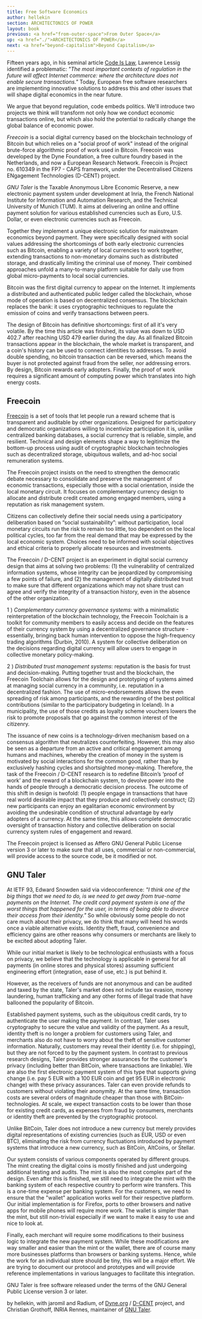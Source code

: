 ```yaml
---
title: Free Software Economics
author: hellekin
section: ARCHITECTONICS OF POWER
layout: book
previous: <a href="from-outer-space">From Outer Space</a>
up: <a href="./">ARCHITECTONICS OF POWER</a>
next: <a href="beyond-capitalism">Beyond Capitalism</a>
---
```


Fifteen years ago, in his seminal article [Code Is Law][0], Lawrence
Lessig identified a problematic: _"The most important contexts of
regulation in the future will affect Internet commerce: where the
architecture does not enable secure transactions."_ Today, European
free software researchers are implementing innovative solutions to
address this and other issues that will shape digital economics in the
near future.

We argue that beyond regulation, code embeds politics. We'll introduce
two projects we think will transform not only how we conduct economic
transactions online, but which also hold the potential to radically
change the global balance of economic power.

_Freecoin_ is a social digital currency based on the blockchain
technology of Bitcoin but which relies on a "social proof of work"
instead of the original brute-force algorithmic proof of work used in
Bitcoin. Freecoin was developed by the Dyne Foundation, a free culture
foundry based in the Netherlands, and now a European Research
Network. Freecoin is Project no. 610349 in the FP7 - CAPS framework,
under the Decentralised Citizens ENgagement Technologies (D-CENT)
project.

_GNU Taler_ is the Taxable Anonymous Libre Economic Reserve, a new
electronic payment system under development at Inria, the French
National Institute for Information and Automation Research, and the
Technical University of Munich (TUM). It aims at delivering an online
and offline payment solution for various established currencies such
as Euro, U.S. Dollar, or even electronic currencies such as Freecoin.

Together they implement a unique electronic solution for mainstream
economics beyond payment. They were specifically designed with social
values addressing the shortcomings of both early electronic currencies
such as Bitcoin, enabling a variety of local currencies to work
together, extending transactions to non-monetary domains such as
distributed storage, and drastically limiting the criminal use of
money. Their combined approaches unfold a many-to-many platform
suitable for daily use from global micro-payments to local social
currencies.

Bitcoin was the first digital currency to appear on the Internet. It
implements a distributed and authenticated public ledger called the
blockchain, whose mode of operation is based on decentralized
consensus. The blockchain replaces the bank: it uses cryptographic
techniques to regulate the emission of coins and verify transactions
between peers.

The design of Bitcoin has definitive shortcomings: first of all it's
very volatile. By the time this article was finished, its value was
down to USD 402.7 after reaching USD 479 earlier during the day. As
all finalized Bitcoin transactions appear in the blockchain, the whole
market is transparent, and a coin's history can be used to connect
identities to addresses. To avoid double spending, no bitcoin
transaction can be reversed, which means the buyer is not protected
against fraud from the seller, nor addressing errors. By design,
Bitcoin rewards early adopters. Finally, the proof of work requires a
significant amount of computing power which translates into high
energy costs.

## Freecoin

[Freecoin][1] is a set of tools that let people run a reward scheme
that is transparent and auditable by other organizations. Designed for
participatory and democratic organizations willing to incentivize
participation it is, unlike centralized banking databases, a social
currency that is reliable, simple, and resilient. Technical and design
elements shape a way to legitimize the bottom-up process using audit
of cryptographic blockchain technologies such as decentralized
storage, ubiquitous wallets, and ad-hoc social remuneration systems.

The Freecoin project insists on the need to strengthen the democratic
debate necessary to consolidate and preserve the management of
economic transactions, especially those with a social orientation,
inside the local monetary circuit. It focuses on complementary
currency design to allocate and distribute credit created among
engaged members, using a reputation as risk management system.

Citizens can collectively define their social needs using a
participatory deliberation based on “social sustainability”: without
participation, local monetary circuits run the risk to remain too
little, too dependent on the local political cycles, too far from the
real demand that may be expressed by the local economic
system. Choices need to be informed with social objectives and ethical
criteria to properly allocate resources and investments.

The Freecoin / D-CENT project is an experiment in digital social
currency design that aims at solving two problems: (1) the
vulnerability of centralized information systems, whose integrity can
be jeopardized by compromising a few points of failure, and (2) the
management of digitally distributed trust to make sure that different
organizations which may not share trust can agree and verify the
integrity of a transaction history, even in the absence of the other
organization.

1 ) _Complementary currency governance systems_: with a minimalistic
reinterpretation of the blockchain technology, the Freecoin Toolchain
is a toolkit for community members to easily access and decide on the
features of their currency system by using a decentralized governance
structure - essentially, bringing back human intervention to oppose
the high-frequency trading algorithms (Durbin, 2010). A system for
collective deliberation on the decisions regarding digital currency
will allow users to engage in collective monetary policy-making.

2 ) _Distributed trust management systems_: reputation is the basis
for trust and decision-making. Putting together trust and the
blockchain, the Freecoin Toolchain allows for the design and
prototyping of systems aimed at managing social currency in a
community, i.e. reputation in a decentralized fashion. The use of
micro-endorsements allows the even spreading of risk among
participants, and the rewarding of the best political contributions
(similar to the participatory budgeting in Iceland). In a
municipality, the use of those credits as loyalty scheme vouchers
lowers the risk to promote proposals that go against the common
interest of the citizenry.

The issuance of new coins is a technology-driven mechanism based on a
consensus algorithm that neutralizes counterfeiting. However, this may
also be seen as a departure from an active and critical engagement
among humans and machines, whereby the creation of money in the system
is motivated by social interactions for the common good, rather than
by exclusively hashing cycles and shortsighted
money-making. Therefore, the task of the Freecoin / D-CENT research is
to redefine Bitcoin’s ‘proof of work’ and the reward of a blockchain
system, to devolve power into the hands of people through a democratic
decision process. The outcome of this shift in design is twofold: (1)
people engage in transactions that have real world desirable impact
that they produce and collectively construct; (2) new participants can
enjoy an egalitarian economic environment by avoiding the undesirable
condition of structural advantage by early adopters of a currency. At
the same time, this allows complete democratic oversight of
transaction history and collective deliberation on social currency
system rules of engagement and reward.

The Freecoin project is licensed as Affero GNU General Public License
version 3 or later to make sure that all uses, commercial or
non-commercial, will provide access to the source code, be it modified
or not.

## GNU Taler

At IETF 93, Edward Snowden said via videoconference: _"I think one of
the big things that we need to do, is we need to get away from
true-name payments on the Internet. The credit card payment system is
one of the worst things that happened for the user, in terms of being
able to divorce their access from their identity."_ So while obviously
some people do not care much about their privacy, we do think that
many will heed his words once a viable alternative exists. Identity
theft, fraud, convenience and efficiency gains are other reasons why
consumers or merchants are likely to be excited about adopting Taler.

While our initial market is likely to be technological enthusiasts
with a focus on privacy, we believe that the technology is applicable
in general for all payments (in online stores and physical stores)
assuming sufficient engineering effort (integration, ease of use,
etc.) is put behind it.

However, as the receivers of funds are not anonymous and can be
audited and taxed by the state, Taler's market does not include tax
evasion, money laundering, human trafficking and any other forms of
illegal trade that have ballooned the popularity of Bitcoin.

Established payment systems, such as the ubiquitous credit cards, try
to authenticate the user making the payment.  In contrast, Taler uses
cryptography to secure the value and validity of the payment. As a
result, identity theft is no longer a problem for customers using
Taler, and merchants also do not have to worry about the theft of
sensitive customer information. Naturally, customers may reveal their
identity (i.e. for shipping), but they are not forced to by the
payment system. In contrast to previous research designs, Taler
provides stronger assurances for the customer's privacy (including
better than BitCoin, where transactions are linkable). We are also the
first electronic payment system of this type that supports giving
change (i.e. pay 5 EUR with a 100 EUR coin and get 95 EUR in
electronic change) with these privacy assurances. Taler can even
provide refunds to customers without violating their anonymity. At the
same time, transaction costs are several orders of magnitude cheaper
than those with BitCoin-technologies. At scale, we expect transaction
costs to be lower than those for existing credit cards, as expenses
from fraud by consumers, merchants or identity theft are prevented by
the cryptographic protocol.

Unlike BitCoin, Taler does not introduce a new currency but merely
provides digital representations of existing currencies (such as EUR,
USD or even BTC), eliminating the risk from currency fluctuations
introduced by payment systems that introduce a new currency, such as
BitCoin, AltCoins, or Stellar.

Our system consists of various components operated by different
groups. The mint creating the digital coins is mostly finished and
just undergoing additional testing and audits. The mint is also the
most complex part of the design. Even after this is finished, we still
need to integrate the mint with the banking system of each respective
country to perform wire transfers. This is a one-time expense per
banking system. For the customers, we need to ensure that the "wallet"
application works well for their respective platform. Our initial
implementation is for Firefox, ports to other browsers and native apps
for mobile phones will require more work. The wallet is simpler than
the mint, but still non-trivial especially if we want to make it easy
to use and nice to look at.

Finally, each merchant will require some modifications to their
business logic to integrate the new payment system. While these
modifications are way smaller and easier than the mint or the wallet,
there are of course many more businesses platforms than browsers or
banking systems. Hence, while the work for an individual store should
be tiny, this will be a major effort. We are trying to document our
protocol and prototypes and will provide reference implementations in
various languages to facilitate this integration.

GNU Taler is free software released under the terms of the GNU General
Public License version 3 or later.

<p class="author bio">by hellekin, with jaromil and Radium, of <a
href="https://dyne.org">Dyne.org</a> / <a
href="http://dcentproject.eu/">D-CENT</a> project, and Christian
Grothoff</a>, INRIA Rennes, maintainer of <a href="https://taler.net">GNU Taler</a>.</p>

[0]: http://harvardmagazine.com/2000/01/code-is-law-html
[1]: http://freecoin.ch/
[2]: https://taler.net/
